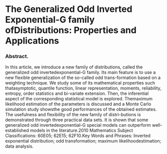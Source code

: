 # The Generalized Odd Inverted Exponential-G family ofDistributions:  Properties and Applications

### Abstract.
In this article, we introduce a new family of distributions, called the generalized odd invertedexponential-G family.  Its main feature is to use a new flexible generalization of the so-called odd trans-formation  based  on  a  weighting  technique.   We  study  some  of  its  mathematical  properties  such  thatasymptotic, quantile function, linear representation, moments, reliability, entropy, order statistics and bi-variate  extension.   Then,  the  inferential  aspect  of  the  corresponding  statistical  model  is  explored.   Themaximum likelihood estimation of the parameters is discussed and a Monte Carlo simulation study showsthe good performances of the obtained estimates.  The usefulness and flexibility of the new family of distri-butions is demonstrated through three practical data sets.  It is shown that some generalized odd invertedexponential-G special models can outperform well-established models in the literature.2010 Mathematics Subject Classifications:  60E05; 62E15; 62F10.Key Words and Phrases:  Inverted exponential distribution; odd transformation; maximum likelihoodestimation; data analysis.
